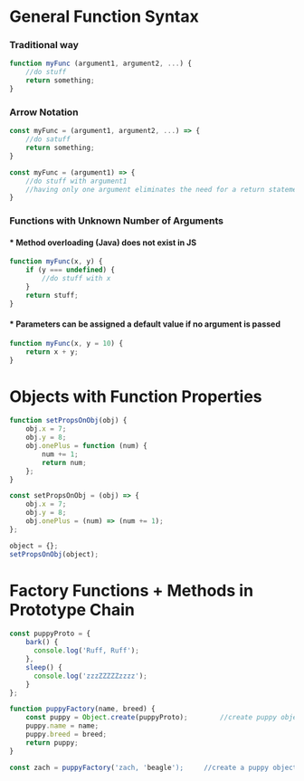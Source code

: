 # General Function Syntax

### Traditional way

```javascript
function myFunc (argument1, argument2, ...) {
    //do stuff
    return something;
}
```

### Arrow Notation

```javascript
const myFunc = (argument1, argument2, ...) => {
    //do satuff
    return something;
}

const myFunc = (argument1) => {
    //do stuff with argument1
    //having only one argument eliminates the need for a return statement
}
```

### Functions with Unknown Number of Arguments

#### \* Method overloading (Java) does not exist in JS

```javascript
function myFunc(x, y) {
	if (y === undefined) {
		//do stuff with x
	}
	return stuff;
}
```

#### \* Parameters can be assigned a default value if no argument is passed

```javascript
function myFunc(x, y = 10) {
	return x + y;
}
```

# Objects with Function Properties

```javascript
function setPropsOnObj(obj) {
	obj.x = 7;
	obj.y = 8;
	obj.onePlus = function (num) {
		num += 1;
		return num;
	};
}

const setPropsOnObj = (obj) => {
	obj.x = 7;
	obj.y = 8;
	obj.onePlus = (num) => (num += 1);
};

object = {};
setPropsOnObj(object);
```

# Factory Functions + Methods in Prototype Chain

```javascript
const puppyProto = {
    bark() {
      console.log('Ruff, Ruff');
    },
    sleep() {
      console.log('zzzZZZZZzzzz');
    }
};

function puppyFactory(name, breed) {
	const puppy = Object.create(puppyProto);		//create puppy object with methods in Prototype chain (defined above)
	puppy.name = name;
	puppy.breed = breed;
	return puppy;
}

const zach = puppyFactory('zach, 'beagle');		//create a puppy object
```

